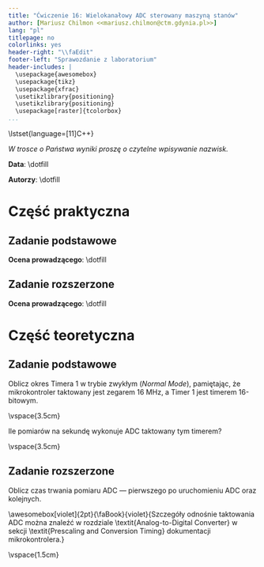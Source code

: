 ```yaml
---
title: "Ćwiczenie 16: Wielokanałowy ADC sterowany maszyną stanów"
author: [Mariusz Chilmon <<mariusz.chilmon@ctm.gdynia.pl>>]
lang: "pl"
titlepage: no
colorlinks: yes
header-right: "\\faEdit"
footer-left: "Sprawozdanie z laboratorium"
header-includes: |
  \usepackage{awesomebox}
  \usepackage{tikz}
  \usepackage{xfrac}
  \usetikzlibrary{positioning}
  \usetikzlibrary{positioning}
  \usepackage[raster]{tcolorbox}
...
```


\lstset{language=[11]C++}

_W trosce o Państwa wyniki proszę o czytelne wpisywanie nazwisk._

**Data**: \dotfill

**Autorzy**: \dotfill

# Część praktyczna

## Zadanie podstawowe

**Ocena prowadzącego**: \dotfill

## Zadanie rozszerzone

**Ocena prowadzącego**: \dotfill

# Część teoretyczna

## Zadanie podstawowe

Oblicz okres Timera 1 w trybie zwykłym (_Normal Mode_), pamiętając, że mikrokontroler taktowany jest zegarem 16&nbsp;MHz, a Timer 1 jest timerem 16-bitowym.

\vspace{3.5cm}

Ile pomiarów na sekundę wykonuje ADC taktowany tym timerem?

\vspace{3.5cm}

## Zadanie rozszerzone

Oblicz czas trwania pomiaru ADC — pierwszego po uruchomieniu ADC oraz kolejnych.

\awesomebox[violet]{2pt}{\faBook}{violet}{Szczegóły odnośnie taktowania ADC można znaleźć w rozdziale \textit{Analog-to-Digital Converter} w sekcji \textit{Prescaling and Conversion Timing} dokumentacji mikrokontrolera.}

\vspace{1.5cm}

